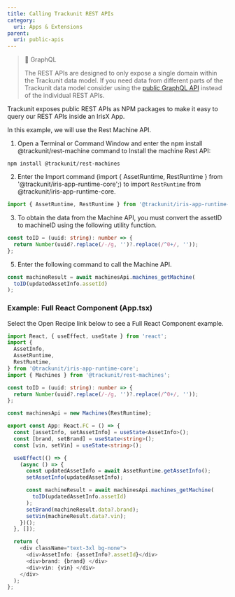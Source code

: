```yaml
---
title: Calling Trackunit REST APIs
category:
  uri: Apps & Extensions
parent:
  uri: public-apis
---
```


> 📘 GraphQL
>
> The REST APIs are designed to only expose a single domain within the Trackunit data model.
> If you need data from different parts of the Trackunit data model consider using the [public GraphQL API](./graphql-api) instead of the individual REST APIs.

Trackunit exposes public REST APIs as NPM packages to make it easy to query our REST APIs inside an IrisX App.

In this example, we will use the Rest Machine API.  

1. Open a Terminal or Command Window and enter the npm install @trackunit/rest-machine command to Install the machine Rest API: 

```
npm install @trackunit/rest-machines
```



2. Enter the Import command (import { AssetRuntime, RestRuntime } from '@trackunit/iris-app-runtime-core';) to import `RestRuntime` from @trackunit/iris-app-runtime-core. 

```ts
import { AssetRuntime, RestRuntime } from '@trackunit/iris-app-runtime-core';
```



3. To obtain the data from the Machine API, you must convert the assetID to machineID using the following utility function.

```ts
const toID = (uuid: string): number => {
  return Number(uuid?.replace(/-/g, '')?.replace(/^0+/, ''));
};
```



5. Enter the following command to call the Machine API.  

```ts
const machineResult = await machinesApi.machines_getMachine(
  toID(updatedAssetInfo.assetId)
);
```



### Example: Full React Component (App.tsx)

Select the Open Recipe link below to see a Full React Component example.

```typescript
import React, { useEffect, useState } from 'react';
import {
  AssetInfo,
  AssetRuntime,
  RestRuntime,
} from '@trackunit/iris-app-runtime-core';
import { Machines } from '@trackunit/rest-machines';

const toID = (uuid: string): number => {
  return Number(uuid?.replace(/-/g, '')?.replace(/^0+/, ''));
};

const machinesApi = new Machines(RestRuntime);

export const App: React.FC = () => {
  const [assetInfo, setAssetInfo] = useState<AssetInfo>();
  const [brand, setBrand] = useState<string>();
  const [vin, setVin] = useState<string>();

  useEffect(() => {
    (async () => {
      const updatedAssetInfo = await AssetRuntime.getAssetInfo();
      setAssetInfo(updatedAssetInfo);

      const machineResult = await machinesApi.machines_getMachine(
        toID(updatedAssetInfo.assetId)
      );
      setBrand(machineResult.data?.brand);
      setVin(machineResult.data?.vin);
    })();
  }, []);

  return (
    <div className="text-3xl bg-none">
      <div>AssetInfo: {assetInfo?.assetId}</div>
      <div>brand: {brand} </div>
      <div>vin: {vin} </div>
    </div>
  );
};
```